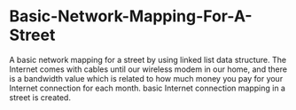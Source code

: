 # Basic-Network-Mapping-For-A-Street
A basic network mapping for a street by using linked list data structure. 
The Internet comes with cables until our wireless modem in our home,
and there is a bandwidth value which is related to how much money you pay for your Internet
connection for each month. basic Internet connection mapping in a street is created.
